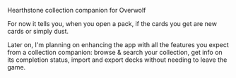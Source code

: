 Hearthstone collection companion for Overwolf

For now it tells you, when you open a pack, if the cards you get are new cards or simply dust.

Later on, I'm planning on enhancing the app with all the features you expect from a collection companion: browse & search your collection, get info on its completion status, import and export decks without needing to leave the game.
